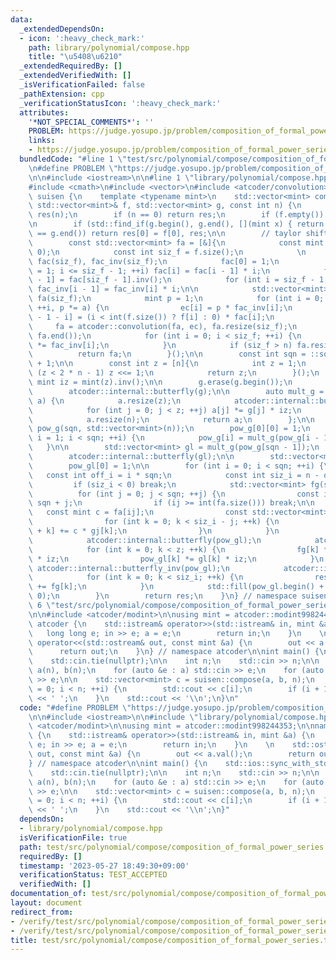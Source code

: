 ```yaml
---
data:
  _extendedDependsOn:
  - icon: ':heavy_check_mark:'
    path: library/polynomial/compose.hpp
    title: "\u5408\u6210"
  _extendedRequiredBy: []
  _extendedVerifiedWith: []
  _isVerificationFailed: false
  _pathExtension: cpp
  _verificationStatusIcon: ':heavy_check_mark:'
  attributes:
    '*NOT_SPECIAL_COMMENTS*': ''
    PROBLEM: https://judge.yosupo.jp/problem/composition_of_formal_power_series
    links:
    - https://judge.yosupo.jp/problem/composition_of_formal_power_series
  bundledCode: "#line 1 \"test/src/polynomial/compose/composition_of_formal_power_series.test.cpp\"\
    \n#define PROBLEM \"https://judge.yosupo.jp/problem/composition_of_formal_power_series\"\
    \n\n#include <iostream>\n\n#line 1 \"library/polynomial/compose.hpp\"\n\n\n\n\
    #include <cmath>\n#include <vector>\n#include <atcoder/convolution>\n\nnamespace\
    \ suisen {\n    template <typename mint>\n    std::vector<mint> compose(const\
    \ std::vector<mint>& f, std::vector<mint> g, const int n) {\n        std::vector<mint>\
    \ res(n);\n        if (n == 0) return res;\n        if (f.empty()) return res;\n\
    \n        if (std::find_if(g.begin(), g.end(), [](mint x) { return x != 0; })\
    \ == g.end()) return res[0] = f[0], res;\n\n        // taylor shift f(x + [x^0]g)\n\
    \        const std::vector<mint> fa = [&]{\n            const mint a = std::exchange(g[0],\
    \ 0);\n            const int siz_f = f.size();\n            \n            std::vector<mint>\
    \ fac(siz_f), fac_inv(siz_f);\n            fac[0] = 1;\n            for (int i\
    \ = 1; i <= siz_f - 1; ++i) fac[i] = fac[i - 1] * i;\n            fac_inv[siz_f\
    \ - 1] = fac[siz_f - 1].inv();\n            for (int i = siz_f - 1; i >= 1; --i)\
    \ fac_inv[i - 1] = fac_inv[i] * i;\n\n            std::vector<mint> ec(siz_f),\
    \ fa(siz_f);\n            mint p = 1;\n            for (int i = 0; i < siz_f;\
    \ ++i, p *= a) {\n                ec[i] = p * fac_inv[i];\n                fa[siz_f\
    \ - 1 - i] = (i < int(f.size()) ? f[i] : 0) * fac[i];\n            }\n       \
    \     fa = atcoder::convolution(fa, ec), fa.resize(siz_f);\n            std::reverse(fa.begin(),\
    \ fa.end());\n            for (int i = 0; i < siz_f; ++i) {\n                fa[i]\
    \ *= fac_inv[i];\n            }\n            if (siz_f > n) fa.resize(n);\n  \
    \          return fa;\n        }();\n\n        const int sqn = ::sqrt(f.size())\
    \ + 1;\n\n        const int z = [n]{\n            int z = 1;\n            while\
    \ (z < 2 * n - 1) z <<= 1;\n            return z;\n        }();\n        const\
    \ mint iz = mint(z).inv();\n\n        g.erase(g.begin());\n        g.resize(z);\n\
    \        atcoder::internal::butterfly(g);\n\n        auto mult_g = [&](std::vector<mint>\
    \ a) {\n            a.resize(z);\n            atcoder::internal::butterfly(a);\n\
    \            for (int j = 0; j < z; ++j) a[j] *= g[j] * iz;\n            atcoder::internal::butterfly_inv(a);\n\
    \            a.resize(n);\n            return a;\n        };\n\n        std::vector<std::vector<mint>>\
    \ pow_g(sqn, std::vector<mint>(n));\n        pow_g[0][0] = 1;\n        for (int\
    \ i = 1; i < sqn; ++i) {\n            pow_g[i] = mult_g(pow_g[i - 1]);\n     \
    \   }\n\n        std::vector<mint> gl = mult_g(pow_g[sqn - 1]);\n        gl.resize(z);\n\
    \        atcoder::internal::butterfly(gl);\n\n        std::vector<mint> pow_gl(z);\n\
    \        pow_gl[0] = 1;\n\n        for (int i = 0; i < sqn; ++i) {\n         \
    \   const int off_i = i * sqn;\n            const int siz_i = n - off_i;\n   \
    \         if (siz_i < 0) break;\n            std::vector<mint> fg(siz_i);\n  \
    \          for (int j = 0; j < sqn; ++j) {\n                const int ij = i *\
    \ sqn + j;\n                if (ij >= int(fa.size())) break;\n\n             \
    \   const mint c = fa[ij];\n                const std::vector<mint>& gj = pow_g[j];\n\
    \                for (int k = 0; k < siz_i - j; ++k) {\n                    fg[j\
    \ + k] += c * gj[k];\n                }\n            }\n            fg.resize(z);\n\
    \            atcoder::internal::butterfly(pow_gl);\n            atcoder::internal::butterfly(fg);\n\
    \            for (int k = 0; k < z; ++k) {\n                fg[k] *= pow_gl[k]\
    \ * iz;\n                pow_gl[k] *= gl[k] * iz;\n            }\n           \
    \ atcoder::internal::butterfly_inv(pow_gl);\n            atcoder::internal::butterfly_inv(fg);\n\
    \            for (int k = 0; k < siz_i; ++k) {\n                res[off_i + k]\
    \ += fg[k];\n            }\n            std::fill(pow_gl.begin() + n, pow_gl.end(),\
    \ 0);\n        }\n        return res;\n    }\n} // namespace suisen\n\n\n\n#line\
    \ 6 \"test/src/polynomial/compose/composition_of_formal_power_series.test.cpp\"\
    \n\n#include <atcoder/modint>\n\nusing mint = atcoder::modint998244353;\n\nnamespace\
    \ atcoder {\n    std::istream& operator>>(std::istream& in, mint &a) {\n     \
    \   long long e; in >> e; a = e;\n        return in;\n    }\n    \n    std::ostream&\
    \ operator<<(std::ostream& out, const mint &a) {\n        out << a.val();\n  \
    \      return out;\n    }\n} // namespace atcoder\n\nint main() {\n    std::ios::sync_with_stdio(false);\n\
    \    std::cin.tie(nullptr);\n\n    int n;\n    std::cin >> n;\n\n    std::vector<mint>\
    \ a(n), b(n);\n    for (auto &e : a) std::cin >> e;\n    for (auto &e : b) std::cin\
    \ >> e;\n\n    std::vector<mint> c = suisen::compose(a, b, n);\n    for (int i\
    \ = 0; i < n; ++i) {\n        std::cout << c[i];\n        if (i + 1 != n) std::cout\
    \ << ' ';\n    }\n    std::cout << '\\n';\n}\n"
  code: "#define PROBLEM \"https://judge.yosupo.jp/problem/composition_of_formal_power_series\"\
    \n\n#include <iostream>\n\n#include \"library/polynomial/compose.hpp\"\n\n#include\
    \ <atcoder/modint>\n\nusing mint = atcoder::modint998244353;\n\nnamespace atcoder\
    \ {\n    std::istream& operator>>(std::istream& in, mint &a) {\n        long long\
    \ e; in >> e; a = e;\n        return in;\n    }\n    \n    std::ostream& operator<<(std::ostream&\
    \ out, const mint &a) {\n        out << a.val();\n        return out;\n    }\n\
    } // namespace atcoder\n\nint main() {\n    std::ios::sync_with_stdio(false);\n\
    \    std::cin.tie(nullptr);\n\n    int n;\n    std::cin >> n;\n\n    std::vector<mint>\
    \ a(n), b(n);\n    for (auto &e : a) std::cin >> e;\n    for (auto &e : b) std::cin\
    \ >> e;\n\n    std::vector<mint> c = suisen::compose(a, b, n);\n    for (int i\
    \ = 0; i < n; ++i) {\n        std::cout << c[i];\n        if (i + 1 != n) std::cout\
    \ << ' ';\n    }\n    std::cout << '\\n';\n}"
  dependsOn:
  - library/polynomial/compose.hpp
  isVerificationFile: true
  path: test/src/polynomial/compose/composition_of_formal_power_series.test.cpp
  requiredBy: []
  timestamp: '2023-05-27 18:49:30+09:00'
  verificationStatus: TEST_ACCEPTED
  verifiedWith: []
documentation_of: test/src/polynomial/compose/composition_of_formal_power_series.test.cpp
layout: document
redirect_from:
- /verify/test/src/polynomial/compose/composition_of_formal_power_series.test.cpp
- /verify/test/src/polynomial/compose/composition_of_formal_power_series.test.cpp.html
title: test/src/polynomial/compose/composition_of_formal_power_series.test.cpp
---
```

